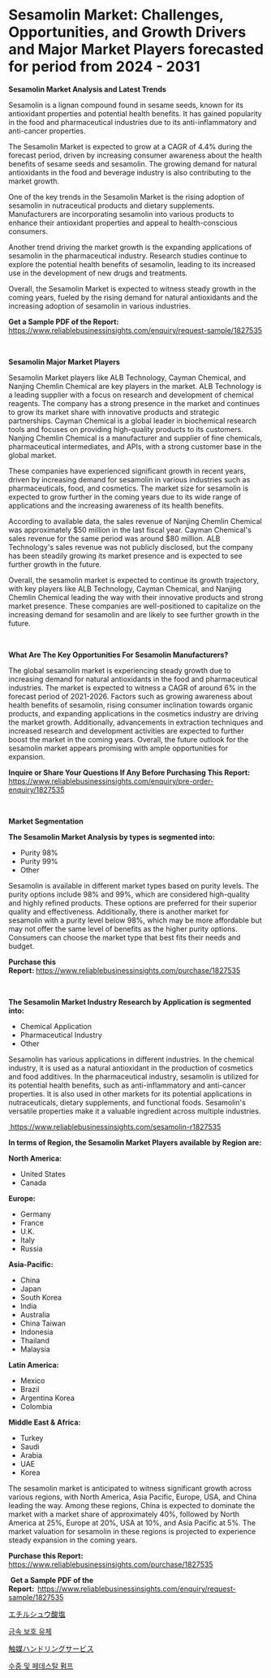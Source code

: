<p><h1>Sesamolin Market: Challenges, Opportunities, and Growth Drivers and Major Market Players forecasted for period from 2024 - 2031</h1></p><p><strong>Sesamolin Market Analysis and Latest Trends</strong></p>
<p><p>Sesamolin is a lignan compound found in sesame seeds, known for its antioxidant properties and potential health benefits. It has gained popularity in the food and pharmaceutical industries due to its anti-inflammatory and anti-cancer properties.</p><p>The Sesamolin Market is expected to grow at a CAGR of 4.4% during the forecast period, driven by increasing consumer awareness about the health benefits of sesame seeds and sesamolin. The growing demand for natural antioxidants in the food and beverage industry is also contributing to the market growth.</p><p>One of the key trends in the Sesamolin Market is the rising adoption of sesamolin in nutraceutical products and dietary supplements. Manufacturers are incorporating sesamolin into various products to enhance their antioxidant properties and appeal to health-conscious consumers.</p><p>Another trend driving the market growth is the expanding applications of sesamolin in the pharmaceutical industry. Research studies continue to explore the potential health benefits of sesamolin, leading to its increased use in the development of new drugs and treatments.</p><p>Overall, the Sesamolin Market is expected to witness steady growth in the coming years, fueled by the rising demand for natural antioxidants and the increasing adoption of sesamolin in various industries.</p></p>
<p><strong>Get a Sample PDF of the Report:&nbsp;</strong> <a href="https://www.reliablebusinessinsights.com/enquiry/request-sample/1827535">https://www.reliablebusinessinsights.com/enquiry/request-sample/1827535</a></p>
<p>&nbsp;</p>
<p><strong>Sesamolin Major Market Players</strong></p>
<p><p>Sesamolin Market players like ALB Technology, Cayman Chemical, and Nanjing Chemlin Chemical are key players in the market. ALB Technology is a leading supplier with a focus on research and development of chemical reagents. The company has a strong presence in the market and continues to grow its market share with innovative products and strategic partnerships. Cayman Chemical is a global leader in biochemical research tools and focuses on providing high-quality products to its customers. Nanjing Chemlin Chemical is a manufacturer and supplier of fine chemicals, pharmaceutical intermediates, and APIs, with a strong customer base in the global market.</p><p>These companies have experienced significant growth in recent years, driven by increasing demand for sesamolin in various industries such as pharmaceuticals, food, and cosmetics. The market size for sesamolin is expected to grow further in the coming years due to its wide range of applications and the increasing awareness of its health benefits.</p><p>According to available data, the sales revenue of Nanjing Chemlin Chemical was approximately $50 million in the last fiscal year. Cayman Chemical's sales revenue for the same period was around $80 million. ALB Technology's sales revenue was not publicly disclosed, but the company has been steadily growing its market presence and is expected to see further growth in the future.</p><p>Overall, the sesamolin market is expected to continue its growth trajectory, with key players like ALB Technology, Cayman Chemical, and Nanjing Chemlin Chemical leading the way with their innovative products and strong market presence. These companies are well-positioned to capitalize on the increasing demand for sesamolin and are likely to see further growth in the future.</p></p>
<p>&nbsp;</p>
<p><strong>What Are The Key Opportunities For Sesamolin Manufacturers?</strong></p>
<p><p>The global sesamolin market is experiencing steady growth due to increasing demand for natural antioxidants in the food and pharmaceutical industries. The market is expected to witness a CAGR of around 6% in the forecast period of 2021-2026. Factors such as growing awareness about health benefits of sesamolin, rising consumer inclination towards organic products, and expanding applications in the cosmetics industry are driving the market growth. Additionally, advancements in extraction techniques and increased research and development activities are expected to further boost the market in the coming years. Overall, the future outlook for the sesamolin market appears promising with ample opportunities for expansion.</p></p>
<p><strong>Inquire or Share Your Questions If Any Before Purchasing This Report:</strong> <a href="https://www.reliablebusinessinsights.com/enquiry/pre-order-enquiry/1827535">https://www.reliablebusinessinsights.com/enquiry/pre-order-enquiry/1827535</a></p>
<p>&nbsp;</p>
<p><strong>Market Segmentation</strong></p>
<p><strong>The Sesamolin Market Analysis by types is segmented into:</strong></p>
<p><ul><li>Purity 98%</li><li>Purity 99%</li><li>Other</li></ul></p>
<p><p>Sesamolin is available in different market types based on purity levels. The purity options include 98% and 99%, which are considered high-quality and highly refined products. These options are preferred for their superior quality and effectiveness. Additionally, there is another market for sesamolin with a purity level below 98%, which may be more affordable but may not offer the same level of benefits as the higher purity options. Consumers can choose the market type that best fits their needs and budget.</p></p>
<p><strong>Purchase this Report:&nbsp;</strong><a href="https://www.reliablebusinessinsights.com/purchase/1827535">https://www.reliablebusinessinsights.com/purchase/1827535</a></p>
<p>&nbsp;</p>
<p><strong>The Sesamolin Market Industry Research by Application is segmented into:</strong></p>
<p><ul><li>Chemical Application</li><li>Pharmaceutical Industry</li><li>Other</li></ul></p>
<p><p>Sesamolin has various applications in different industries. In the chemical industry, it is used as a natural antioxidant in the production of cosmetics and food additives. In the pharmaceutical industry, sesamolin is utilized for its potential health benefits, such as anti-inflammatory and anti-cancer properties. It is also used in other markets for its potential applications in nutraceuticals, dietary supplements, and functional foods. Sesamolin's versatile properties make it a valuable ingredient across multiple industries.</p></p>
<p><a href="https://www.reliablebusinessinsights.com/sesamolin-r1827535">&nbsp;https://www.reliablebusinessinsights.com/sesamolin-r1827535</a></p>
<p><strong>In terms of Region, the Sesamolin Market Players available by Region are:</strong></p>
<p>
    <p> <strong> North America: </strong>
        <ul>
            <li>United States</li>
            <li>Canada</li>
        </ul>
        </p> 
    <p> <strong> Europe: </strong>
        <ul>
            <li>Germany</li>
            <li>France</li>
            <li>U.K.</li>
            <li>Italy</li>
            <li>Russia</li>
        </ul>
        </p> 
    <p> <strong> Asia-Pacific: </strong>
        <ul>
            <li>China</li>
            <li>Japan</li>
            <li>South Korea</li>
            <li>India</li>
            <li>Australia</li>
            <li>China Taiwan</li>
            <li>Indonesia</li>
            <li>Thailand</li>
            <li>Malaysia</li>
        </ul>
        </p> 
    <p> <strong> Latin America: </strong>
        <ul>
            <li>Mexico</li>
            <li>Brazil</li>
            <li>Argentina Korea</li>
            <li>Colombia</li>
        </ul>
        </p> 
    <p> <strong> Middle East & Africa: </strong>
        <ul>
            <li>Turkey</li>
            <li>Saudi</li>
            <li>Arabia</li>
            <li>UAE</li>
            <li>Korea</li>
        </ul>
    </p>
    </p>
<p><p>The sesamolin market is anticipated to witness significant growth across various regions, with North America, Asia Pacific, Europe, USA, and China leading the way. Among these regions, China is expected to dominate the market with a market share of approximately 40%, followed by North America at 25%, Europe at 20%, USA at 10%, and Asia Pacific at 5%. The market valuation for sesamolin in these regions is projected to experience steady expansion in the coming years.</p></p>
<p><strong>Purchase this Report: </strong><a href="https://www.reliablebusinessinsights.com/purchase/1827535">https://www.reliablebusinessinsights.com/purchase/1827535</a></p>
<p>&nbsp;<strong>Get a Sample PDF of the Report:&nbsp;&nbsp;</strong><a href="https://www.reliablebusinessinsights.com/enquiry/request-sample/1827535">https://www.reliablebusinessinsights.com/enquiry/request-sample/1827535</a></p>
<p><strong></strong></p>
<p><p><a href="https://medium.com/@jaremington56/%E3%82%A8%E3%83%81%E3%83%AB%E3%82%AA%E3%82%AD%E3%82%B5%E3%83%AC%E3%83%BC%E3%83%88%E5%B8%82%E5%A0%B4-%E3%82%B0%E3%83%AD%E3%83%BC%E3%83%90%E3%83%AB%E5%B8%82%E5%A0%B4%E3%81%AE%E5%8B%95%E5%90%91%E3%81%A8%E8%B2%A9%E5%A3%B2%E5%8B%95%E5%90%91-2024%E5%B9%B4%E3%81%8B%E3%82%892031%E5%B9%B4%E3%81%BE%E3%81%A7-4a8d29f98680">エチルシュウ酸塩</a></p><p><a href="https://medium.com/@jennyflatoue92024/%EA%B8%88%EC%86%8D-%EB%B3%B4%ED%98%B8%EC%9A%A9-%EC%9C%A0%EC%B2%B4-%EC%8B%9C%EC%9E%A5-2024%EB%85%84%EB%B6%80%ED%84%B0-2031%EB%85%84%EA%B9%8C%EC%A7%80%EC%9D%98-%EC%82%B0%EC%97%85-%EB%8F%99%ED%96%A5-%EB%B0%8F-%EC%98%88%EC%B8%A1-7ce3315b5047">금속 보호 유체</a></p><p><a href="https://medium.com/@jaremington56/2024%E5%B9%B4%E3%81%8B%E3%82%892031%E5%B9%B4%E3%81%BE%E3%81%A7%E3%81%AE%E8%A7%A6%E5%AA%92%E5%8F%96%E6%89%B1%E3%81%84%E3%82%B5%E3%83%BC%E3%83%93%E3%82%B9%E5%B8%82%E5%A0%B4%E3%81%AE%E5%B1%95%E6%9C%9B%E3%81%A8%E4%BA%88%E6%B8%AC-5ed276685e98">触媒ハンドリングサービス</a></p><p><a href="https://medium.com/@jennyflatoue92024/%EC%88%98%EC%8B%AC-%EB%B0%8F-%ED%8E%98%EB%8D%B0%EC%8A%A4%ED%83%88-%ED%8E%8C%ED%94%84-%EC%8B%9C%EC%9E%A5-%EC%A0%84%EB%A7%9D-%EB%B0%8F-2024%EB%85%84%EB%B6%80%ED%84%B0-2031%EB%85%84%EA%B9%8C%EC%A7%80%EC%9D%98-%EC%98%88%EC%B8%A1-007396ead8db">수중 및 페데스탈 펌프</a></p></p>